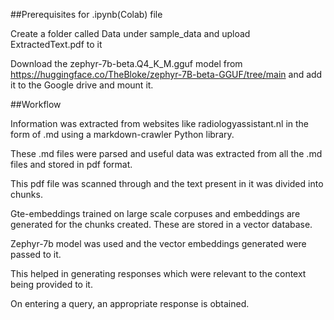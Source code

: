 ##Prerequisites for .ipynb(Colab) file

Create a folder called Data under sample_data and upload ExtractedText.pdf to it

Download the zephyr-7b-beta.Q4_K_M.gguf model from https://huggingface.co/TheBloke/zephyr-7B-beta-GGUF/tree/main and add it to the Google drive and mount it.


##Workflow

Information was extracted from websites like radiologyassistant.nl in the form of .md using a markdown-crawler Python library.

These .md files were parsed and useful data was extracted from all the .md files and stored in pdf format.

This pdf file was scanned through and the text present in it was divided into chunks.

Gte-embeddings trained on large scale corpuses and embeddings are generated for the chunks created.  These are stored in a vector database.

Zephyr-7b model was used and the vector embeddings generated were passed to it.

This helped in generating responses which were relevant to the context being provided to it.

On entering a query, an appropriate response is obtained.
